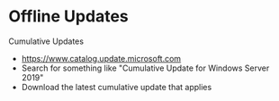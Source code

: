 # Offline Updates
Cumulative Updates
- https://www.catalog.update.microsoft.com
- Search for something like "Cumulative Update for Windows Server 2019"
- Download the latest cumulative update that applies